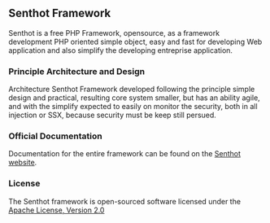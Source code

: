 ## Senthot Framework
Senthot is a free PHP Framework, opensource, as a framework development PHP oriented simple object, easy and fast for developing Web application and also simplify the developing entreprise application.

### Principle Architecture and Design
Architecture Senthot Framework developed following the principle simple design and practical, resulting core system smaller, but has an ability agile, and with the simplify expected to easily on monitor the security, both in all injection or SSX, because security must be keep still persued.

### Official Documentation
Documentation for the entire framework can be found on the [Senthot website](http://www.senthot.com/doc/).

### License
The Senthot framework is open-sourced software licensed under the [Apache License, Version 2.0](http://www.apache.org/licenses/LICENSE-2.0)
